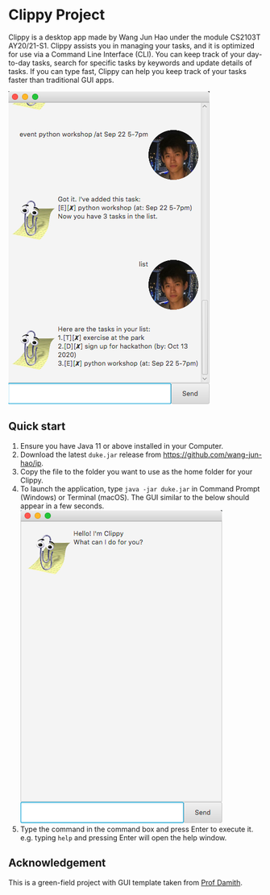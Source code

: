 # Clippy Project
Clippy is a desktop app made by Wang Jun Hao under the module CS2103T AY20/21-S1. Clippy assists you in 
managing your tasks, and it is optimized for use via a Command Line Interface (CLI). You can keep track of 
your day-to-day tasks, search for specific tasks by keywords and update details of tasks. If you can type fast, Clippy 
can help you keep track of your tasks faster than traditional GUI apps.

![ui](./docs/Ui.png)

## Quick start
1. Ensure you have Java 11 or above installed in your Computer.
2. Download the latest `duke.jar` release from https://github.com/wang-jun-hao/ip.
3. Copy the file to the folder you want to use as the home folder for your Clippy.
4. To launch the application, type `java -jar duke.jar` in Command Prompt (Windows) or 
Terminal (macOS). The GUI similar to the below should appear in a few seconds. 
<br> ![start up](UG_images/quick-start-illustration.png)
5. Type the command in the command box and press Enter to execute it. 
<br>e.g. typing `help` and pressing Enter will open the help window.

## Acknowledgement
This is a green-field project with GUI template taken from [Prof Damith](https://github.com/damithc).